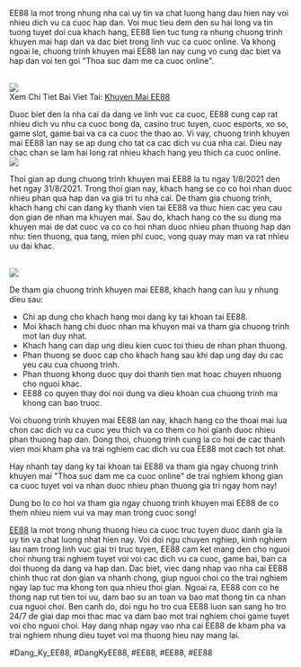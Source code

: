 <p>EE88 la mot trong nhung nha cai uy tin va chat luong hang dau hien nay voi nhieu dich vu ca cuoc hap dan. Voi muc tieu dem den su hai long va tin tuong tuyet doi cua khach hang, EE88 lien tuc tung ra nhung chuong trinh khuyen mai hap dan va dac biet trong linh vuc ca cuoc online. Va khong ngoai le, chuong trinh khuyen mai EE88 lan nay cung vo cung dac biet va hap dan voi ten goi "Thoa suc dam me ca cuoc online".</p><br><img src="https://ee88vn.wiki/wp-content/uploads/2025/04/Cac-loai-khuyen-mai-pho-bien-nhat-hien-nay.png"></br>
Xem Chi Tiet Bai Viet Tai: <a href="https://ee88vn.wiki/khuyen-mai-ee88/">Khuyen Mai EE88</a><p>Duoc biet den la nha cai da dang ve linh vuc ca cuoc, EE88 cung cap rat nhieu dich vu nhu ca cuoc bong da, casino truc tuyen, cuoc esports, xo so, game slot, game bai va ca ca cuoc the thao ao. Vi vay, chuong trinh khuyen mai EE88 lan nay se ap dung cho tat ca cac dich vu cua nha cai. Dieu nay chac chan se lam hai long rat nhieu khach hang yeu thich ca cuoc online.<br><img src="https://ee88vn.wiki/wp-content/uploads/2025/04/Cac-loai-khuyen-mai-pho-bien-nhat-hien-nay.png"></br><p>Thoi gian ap dung chuong trinh khuyen mai EE88 la tu ngay 1/8/2021 den het ngay 31/8/2021. Trong thoi gian nay, khach hang se co co hoi nhan duoc nhieu phan qua hap dan va gia tri tu nha cai. De tham gia chuong trinh, khach hang chi can dang ky thanh vien tai EE88 va thuc hien cac yeu cau don gian de nhan ma khuyen mai. Sau do, khach hang co the su dung ma khuyen mai de dat cuoc va co co hoi nhan duoc nhieu phan thuong hap dan nhu: tien thuong, qua tang, mien phi cuoc, vong quay may man va rat nhieu uu dai khac.</p><br><img src="https://ee88vn.wiki/wp-content/uploads/2025/04/Tai-sao-cac-chuong-trinh-khuyen-mai-luon-hap-dan-nguoi-choi.png"></br><p>De tham gia chuong trinh khuyen mai EE88, khach hang can luu y nhung dieu sau:<ul>
<li>Chi ap dung cho khach hang moi dang ky tai khoan tai EE88.</li>
<li>Moi khach hang chi duoc nhan ma khuyen mai va tham gia chuong trinh mot lan duy nhat.</li>
<li>Khach hang can dap ung dieu kien cuoc toi thieu de nhan phan thuong.</li>
<li>Phan thuong se duoc cap cho khach hang sau khi dap ung day du cac yeu cau cua chuong trinh.</li>
<li>Phan thuong khong duoc quy doi thanh tien mat hoac chuyen nhuong cho nguoi khac.</li>
<li>EE88 co quyen thay doi noi dung va dieu khoan cua chuong trinh ma khong can bao truoc.</li>
</ul><p>Voi chuong trinh khuyen mai EE88 lan nay, khach hang co the thoai mai lua chon cac dich vu ca cuoc yeu thich va co them co hoi gianh duoc nhieu phan thuong hap dan. Dong thoi, chuong trinh cung la co hoi de cac thanh vien moi kham pha va trai nghiem cac dich vu cua EE88 mot cach tot nhat.</p><p>Hay nhanh tay dang ky tai khoan tai EE88 va tham gia ngay chuong trinh khuyen mai "Thoa suc dam me ca cuoc online" de trai nghiem khong gian ca cuoc tuyet voi va nhan duoc nhieu phan thuong gia tri ngay hom nay!<p>Dung bo lo co hoi va tham gia ngay chuong trinh khuyen mai EE88 de co them nhieu niem vui va may man trong cuoc song!</p><p><a href="https://ee88vn.wiki/">EE88</a> la mot trong nhung thuong hieu ca cuoc truc tuyen duoc danh gia la uy tin va chat luong nhat hien nay. Voi doi ngu chuyen nghiep, kinh nghiem lau nam trong linh vuc giai tri truc tuyen, EE88 cam ket mang den cho nguoi choi nhung trai nghiem tuyet voi voi cac dich vu ca cuoc, game bai, ban ca doi thuong da dang va hap dan. Dac biet, viec dang nhap vao nha cai EE88 chinh thuc rat don gian va nhanh chong, giup nguoi choi co the trai nghiem ngay lap tuc ma khong ton qua nhieu thoi gian. Ngoai ra, EE88 con co he thong nap rut tien toi uu, dam bao su an toan va bao mat thong tin ca nhan cua nguoi choi. Ben canh do, doi ngu ho tro cua EE88 luon san sang ho tro 24/7 de giai dap moi thac mac va dam bao mot trai nghiem choi game tuyet voi cho nguoi choi. Hay dang nhap ngay vao nha cai EE88 de kham pha va trai nghiem nhung dieu tuyet voi ma thuong hieu nay mang lai.</p>
#Dang_Ky_EE88, #DangKyEE88, #EE88, #EE88, #EE88

